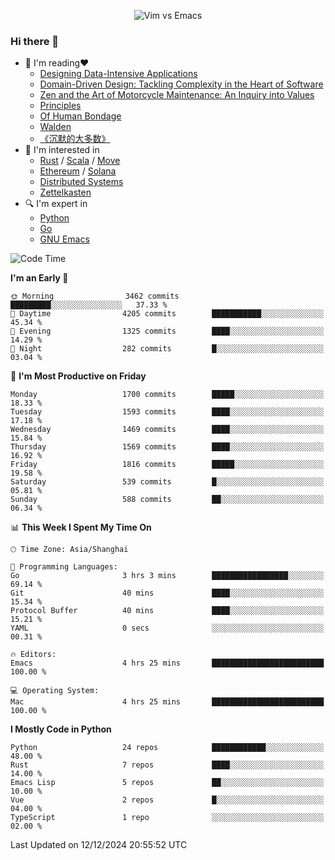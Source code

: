 <p align="center">
    <img src="https://gist.githubusercontent.com/coldnight/e696baffb094e71c96cb302118878eae/raw/40ea5053a6f66cc65f90f437e4173497da225958/banner.gif" alt="Vim vs Emacs" />
</p>

### Hi there 👋

- 📖 I'm reading❤️
    + [Designing Data-Intensive Applications](https://www.oreilly.com/library/view/designing-data-intensive-applications/9781491903063/)
    + [Domain-Driven Design: Tackling Complexity in the Heart of Software](https://www.dddcommunity.org/book/evans_2003/)
    + [Zen and the Art of Motorcycle Maintenance: An Inquiry into Values](https://en.wikipedia.org/wiki/Zen_and_the_Art_of_Motorcycle_Maintenance)
    + [Principles](https://www.principles.com/)
    + [Of Human Bondage](https://en.wikipedia.org/wiki/Of_Human_Bondage)
    + [Walden](https://en.wikipedia.org/wiki/Walden)
    + [《沉默的大多数》](https://en.wikipedia.org/wiki/Silent_majority)
- 🌱 I'm interested in
    + [Rust](https://www.rust-lang.org/) / [Scala](https://www.scala-lang.org/) / [Move](https://github.com/move-language/move/)
    + [Ethereum](https://ethereum.org/en/) / [Solana](https://solana.com/)
	+ [Distributed Systems](https://www.linuxzen.com/notes/topics/20200320174417_%E5%88%86%E5%B8%83%E5%BC%8F/)
	+ [Zettelkasten](https://www.linuxzen.com/notes/notes/20220120080920-slip_box/)
- 🔍 I'm expert in
    + [Python](https://www.python.org/)
    + [Go](https://go.dev/)
    + [GNU Emacs](https://www.gnu.org/software/emacs/)

<!--START_SECTION:waka-->
![Code Time](http://img.shields.io/badge/Code%20Time-3%2C197%20hrs%2023%20mins-blue)

**I'm an Early 🐤** 

```text
🌞 Morning                3462 commits        █████████░░░░░░░░░░░░░░░░   37.33 % 
🌆 Daytime                4205 commits        ███████████░░░░░░░░░░░░░░   45.34 % 
🌃 Evening                1325 commits        ████░░░░░░░░░░░░░░░░░░░░░   14.29 % 
🌙 Night                  282 commits         █░░░░░░░░░░░░░░░░░░░░░░░░   03.04 % 
```
📅 **I'm Most Productive on Friday** 

```text
Monday                   1700 commits        █████░░░░░░░░░░░░░░░░░░░░   18.33 % 
Tuesday                  1593 commits        ████░░░░░░░░░░░░░░░░░░░░░   17.18 % 
Wednesday                1469 commits        ████░░░░░░░░░░░░░░░░░░░░░   15.84 % 
Thursday                 1569 commits        ████░░░░░░░░░░░░░░░░░░░░░   16.92 % 
Friday                   1816 commits        █████░░░░░░░░░░░░░░░░░░░░   19.58 % 
Saturday                 539 commits         █░░░░░░░░░░░░░░░░░░░░░░░░   05.81 % 
Sunday                   588 commits         ██░░░░░░░░░░░░░░░░░░░░░░░   06.34 % 
```


📊 **This Week I Spent My Time On** 

```text
🕑︎ Time Zone: Asia/Shanghai

💬 Programming Languages: 
Go                       3 hrs 3 mins        █████████████████░░░░░░░░   69.14 % 
Git                      40 mins             ████░░░░░░░░░░░░░░░░░░░░░   15.34 % 
Protocol Buffer          40 mins             ████░░░░░░░░░░░░░░░░░░░░░   15.21 % 
YAML                     0 secs              ░░░░░░░░░░░░░░░░░░░░░░░░░   00.31 % 

🔥 Editors: 
Emacs                    4 hrs 25 mins       █████████████████████████   100.00 % 

💻 Operating System: 
Mac                      4 hrs 25 mins       █████████████████████████   100.00 % 
```

**I Mostly Code in Python** 

```text
Python                   24 repos            ████████████░░░░░░░░░░░░░   48.00 % 
Rust                     7 repos             ████░░░░░░░░░░░░░░░░░░░░░   14.00 % 
Emacs Lisp               5 repos             ██░░░░░░░░░░░░░░░░░░░░░░░   10.00 % 
Vue                      2 repos             █░░░░░░░░░░░░░░░░░░░░░░░░   04.00 % 
TypeScript               1 repo              ░░░░░░░░░░░░░░░░░░░░░░░░░   02.00 % 
```




 Last Updated on 12/12/2024 20:55:52 UTC
<!--END_SECTION:waka-->
